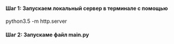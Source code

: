 #### Шаг 1: Запускаем локальный сервер в терминале с помощью

python3.5 -m http.server

#### Шаг 2: Запускаме файл main.py
